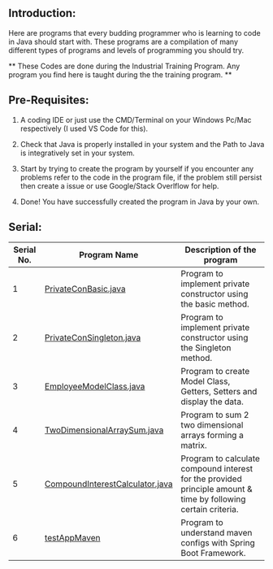## Introduction:

Here are programs that every budding programmer who is learning to code in Java should start with. 
These programs are a compilation of many different types of programs and levels of programming you should try.

** These Codes are done during the Industrial Training Program. Any program you find here is taught during the
the training program. **

## Pre-Requisites:

1. A coding IDE or just use the CMD/Terminal on your Windows Pc/Mac respectively (I used VS Code for this).

2. Check that Java is properly installed in your system and the Path to Java is integratively set in your system.

3. Start by trying to create the program by yourself if you encounter any problems refer to the code in the program file, 
if the problem still persist then create a issue or use Google/Stack Overlflow for help.

4. Done! You have successfully created the program in Java by your own.

## Serial:

|Serial No.|Program Name|Description of the program|
|----------|------------|--------------------------|
|1        | [PrivateConBasic.java](https://github.com/psavarmattas/Java-Projects/blob/master/IndustrialTrainingProjects/PrivateConBasic.java) | Program to implement private constructor using the basic method. |
|2        | [PrivateConSingleton.java](https://github.com/psavarmattas/Java-Projects/blob/master/IndustrialTrainingProjects/PrivateConSingleton.java) | Program to implement private constructor using the Singleton method. |
|3        | [EmployeeModelClass.java](https://github.com/psavarmattas/Java-Projects/blob/master/IndustrialTrainingProjects/EmployeeModelClass.java) | Program to create Model Class, Getters, Setters and display the data. |
|4        | [TwoDimensionalArraySum.java](https://github.com/psavarmattas/Java-Projects/blob/master/IndustrialTrainingProjects/TwoDimensionalArraySum.java) | Program to sum 2 two dimensional arrays forming a matrix. |
|5        | [CompoundInterestCalculator.java](https://github.com/psavarmattas/Java-Projects/blob/master/IndustrialTrainingProjects/CompoundInterestCalculator.java) | Program to calculate compound interest for the provided principle amount & time by following certain criteria. |
|6        | [testAppMaven](https://github.com/psavarmattas/Java-Projects/blob/master/IndustrialTrainingProjects/testAppMaven) | Program to understand maven configs with Spring Boot Framework. |